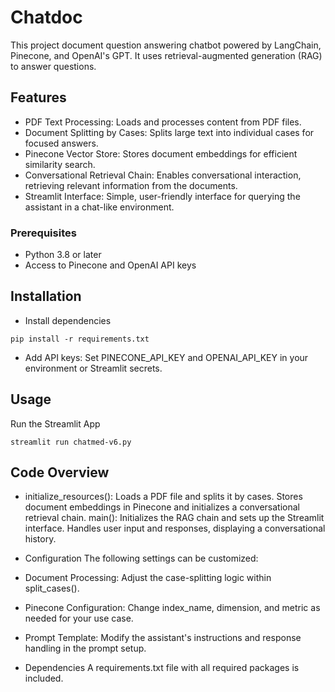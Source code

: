 # Chatdoc
This project document question answering chatbot powered by LangChain, Pinecone, and OpenAI's GPT. It uses retrieval-augmented generation (RAG) to answer questions. 

## Features
- PDF Text Processing: Loads and processes content from PDF files.
- Document Splitting by Cases: Splits large text into individual cases for focused answers.
- Pinecone Vector Store: Stores document embeddings for efficient similarity search.
- Conversational Retrieval Chain: Enables conversational interaction, retrieving relevant information from the documents.
- Streamlit Interface: Simple, user-friendly interface for querying the assistant in a chat-like environment.
### Prerequisites
- Python 3.8 or later
- Access to Pinecone and OpenAI API keys

## Installation

- Install dependencies
```
pip install -r requirements.txt
```
- Add API keys:
Set PINECONE_API_KEY and OPENAI_API_KEY in your environment or Streamlit secrets.
## Usage
Run the Streamlit App
```
streamlit run chatmed-v6.py
```

## Code Overview
- initialize_resources():
Loads a PDF file and splits it by cases.
Stores document embeddings in Pinecone and initializes a conversational retrieval chain.
main():
Initializes the RAG chain and sets up the Streamlit interface.
Handles user input and responses, displaying a conversational history.
- Configuration
The following settings can be customized:

- Document Processing: Adjust the case-splitting logic within split_cases().
- Pinecone Configuration: Change index_name, dimension, and metric as needed for your use case.
- Prompt Template: Modify the assistant's instructions and response handling in the prompt setup.
- Dependencies
A requirements.txt file with all required packages is included.
